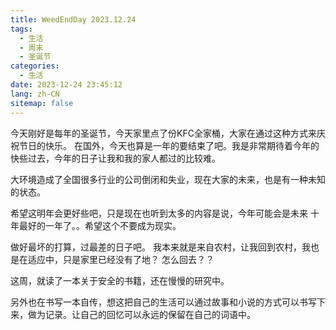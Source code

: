 ```yaml
---
title: WeedEndDay 2023.12.24
tags:
  - 生活
  - 周末
  - 圣诞节
categories:
  - 生活
date: 2023-12-24 23:45:12
lang: zh-CN
sitemap: false
---
```

今天刚好是每年的圣诞节，今天家里点了份KFC全家桶，大家在通过这种方式来庆祝节日的快乐。
在国外，今天也算是一年的要结束了吧。我是非常期待着今年的快些过去，今年的日子让我和我的家人都过的比较难。

大环境造成了全国很多行业的公司倒闭和失业，现在大家的未来，也是有一种未知的状态。

希望这明年会更好些吧，只是现在也听到太多的内容是说，今年可能会是未来 十年最好的一年了。。希望这个不要成为现实。

做好最坏的打算，过最差的日子吧。 我本来就是来自农村，让我回到农村，我也是在适应中，只是家里已经没有了地？ 怎么回去？？

这周，就读了一本关于安全的书籍，还在慢慢的研究中。

另外也在书写一本自传，想这把自己的生活可以通过故事和小说的方式可以书写下来，做为记录。让自己的回忆可以永远的保留在自己的词语中。